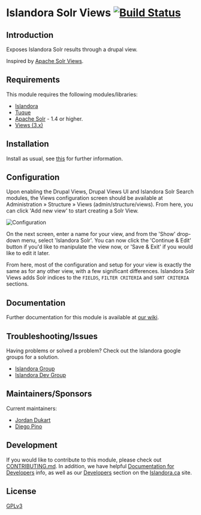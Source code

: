 # Islandora Solr Views [![Build Status](https://travis-ci.org/Islandora/islandora_solr_views.png?branch=7.x)](https://travis-ci.org/Islandora/islandora_solr_views)

## Introduction

Exposes Islandora Solr results through a drupal view.

Inspired by [Apache Solr Views](http://drupal.org/project/apachesolr_views).

## Requirements

This module requires the following modules/libraries:

* [Islandora](https://github.com/islandora/islandora)
* [Tuque](https://github.com/islandora/tuque)
* [Apache Solr](https://lucene.apache.org/solr/) - 1.4 or higher.
* [Views (3.x)](https://www.drupal.org/project/views)

## Installation
 
Install as usual, see [this](https://drupal.org/documentation/install/modules-themes/modules-7) for further information.
   
## Configuration

Upon enabling the Drupal Views, Drupal Views UI and Islandora Solr Search modules, the Views configuration screen should be available at Administration » Structure » Views (admin/structure/views). From here, you can click 'Add new view' to start creating a Solr View.

![Configuration](https://wiki.duraspace.org/download/attachments/34646092/Show.png)

On the next screen, enter a name for your view, and from the 'Show' drop-down menu, select 'Islandora Solr'. You can now click the 'Continue & Edit' button if you'd like to manipulate the view now, or 'Save & Exit' if you would like to edit it later.

From here, most of the configuration and setup for your view is exactly the same as for any other view, with a few significant differences. Islandora Solr Views adds Solr indices to the `FIELDS`, `FILTER CRITERIA` and `SORT CRITERIA` sections.
    
## Documentation

Further documentation for this module is available at [our wiki](https://wiki.duraspace.org/display/ISLANDORA/Islandora+Solr+Views).

## Troubleshooting/Issues
 
Having problems or solved a problem? Check out the Islandora google groups for a solution.

* [Islandora Group](https://groups.google.com/forum/?hl=en&fromgroups#!forum/islandora)
* [Islandora Dev Group](https://groups.google.com/forum/?hl=en&fromgroups#!forum/islandora-dev)

## Maintainers/Sponsors

Current maintainers:

* [Jordan Dukart](https://github.com/jordandukart)
* [Diego Pino](https://github.com/DiegoPino)

## Development

If you would like to contribute to this module, please check out [CONTRIBUTING.md](CONTRIBUTING.md). In addition, we have helpful [Documentation for Developers](https://github.com/Islandora/islandora/wiki#wiki-documentation-for-developers) info, as well as our [Developers](http://islandora.ca/developers) section on the [Islandora.ca](http://islandora.ca) site.

## License

[GPLv3](http://www.gnu.org/licenses/gpl-3.0.txt)
